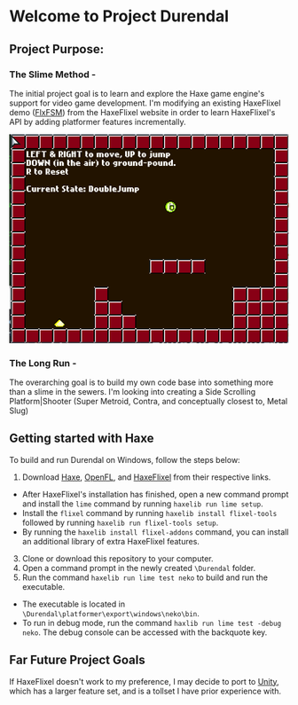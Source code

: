 # Welcome to Project Durendal

## Project Purpose:
### The Slime Method -
The initial project goal is to learn and explore the Haxe game engine's support for video game development. I'm modifying an existing HaxeFlixel demo ([FlxFSM](http://haxeflixel.com/demos/FlxFSM/)) from the HaxeFlixel website in order to learn HaxeFlixel's API by adding platformer features incrementally. 

![reSlime](/docs/slimeAlpha01.png?raw=true)


### The Long Run -
The overarching goal is to build my own code base into something more than a slime in the sewers. I'm looking into creating a Side Scrolling Platform|Shooter (Super Metroid, Contra, and conceptually closest to, Metal Slug)

## Getting started with Haxe

To build and run Durendal on Windows, follow the steps below:

1. Download [Haxe](http://haxe.org/download/), [OpenFL](http://www.openfl.org/learn/docs/getting-started/), and [HaxeFlixel](http://haxeflixel.com/download/) from their respective links.
  * After HaxeFlixel's installation has finished, open a new command prompt and install the `lime` command by running `haxelib run lime setup`.
  * Install the `flixel` command by running `haxelib install flixel-tools` followed by running `haxelib run flixel-tools setup`.
  * By running the `haxelib install flixel-addons` command, you can install an additional library of extra HaxeFlixel features.
3. Clone or download this repository to your computer.	
4. Open a command prompt in the newly created `\Durendal` folder.
5. Run the command `haxelib run lime test neko` to build and run the executable.
  * The executable is located in `\Durendal\platformer\export\windows\neko\bin`.
  * To run in debug mode, run the command `haxlib run lime test -debug neko`. The debug console can be accessed with the backquote key.

## Far Future Project Goals
If HaxeFlixel doesn't work to my preference, I may decide to port to [Unity](https://store.unity.com/download/thank-you?thank-you=personal&os=win&nid=237), which has a larger feature set, and is a tollset I have prior experience with.

### 
